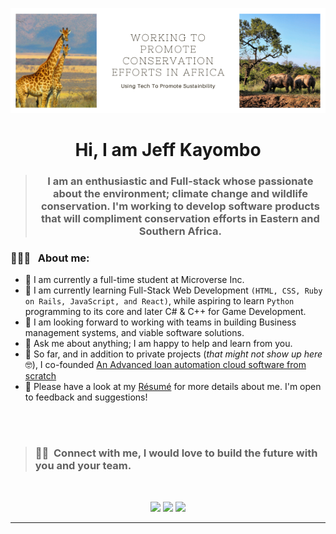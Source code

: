 <p align="center"><img src="./work.png"></p>

<h1 align="center">Hi, I am Jeff Kayombo</h1>

> ### <p align="center" width="150px">I am an enthusiastic and Full-stack whose passionate about the environment; climate change and wildlife conservation. I'm working to develop software products that will compliment conservation efforts in Eastern and Southern Africa. </p>


<h3> 👨🏻‍💻 &nbsp; About me:</h3> 

- 🔭 I am currently a full-time student at Microverse Inc.
- 🌱 I am currently learning Full-Stack Web Development ```(HTML, CSS, Ruby on Rails, JavaScript, and React)```, while aspiring to learn ```Python``` programming to its core and later C# & C++ for Game Development.
- 👯 I am looking forward to working with teams in building Business management systems, and viable software solutions.
- 💬 Ask me about anything; I am happy to help and learn from you.
- 📄 So far, and in addition to private projects (_that might not show up here_ 🤓), I co-founded [An Advanced loan automation cloud software from scratch]()
- 📄 Please have a look at my [Résumé]() for more details about me. I'm open to feedback and suggestions!

<br>
<br>

> ### 🤝🏻  &nbsp;Connect with me, I would love to build the future with you and your team.
<br>

<p align="center">
<a href="https://www.linkedin.com/in/jeff-kayombo-aa9758174/"><img src="https://img.shields.io/badge/jeff_kayombo-0077B5?style=for-the-badge&logo=Linkedin&logoColor=white"/></a>
<a href="mailto:jeffkayombo16@gmail.com"><img src="https://img.shields.io/badge/-jeffkayombo16@gmail.com-D14836?style=for-the-badge&logo=Gmail&logoColor=white"/></a>
<a href="https://twitter.com/jeff_kayombo"><img src="https://img.shields.io/badge/-jeff_kayombo-1DA1F2?style=for-the-badge&logo=twitter&logoColor=white"/></a>


</p>

---
